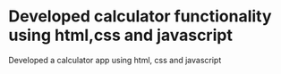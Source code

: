# Developed calculator functionality using html,css and javascript 
Developed a calculator app  using html, css and javascript
